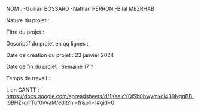NOM : 
	-Guilian BOSSARD
	-Nathan PERRON
	-Bilal MEZRHAB

Nature du projet : 



Titre du projet :



Descriptif du projet en qq lignes :



Date de création du projet :
	23 janvier 2024




Date de fin du projet :
	Semaine 17 ?
 
 
 
Temps de travail :




Lien GANTT : 
	https://docs.google.com/spreadsheets/d/1KsalcYDiSb0bwymxdl439NgqBB-l6BHZ-qmTuf0vVaM/edit?hl=fr&pli=1#gid=0

